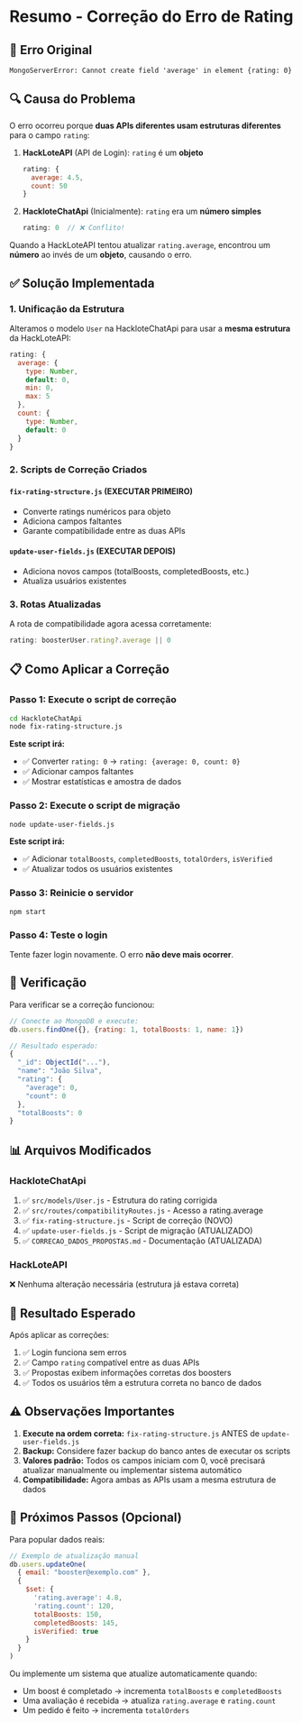 # Resumo - Correção do Erro de Rating

## 🐛 Erro Original
```
MongoServerError: Cannot create field 'average' in element {rating: 0}
```

## 🔍 Causa do Problema

O erro ocorreu porque **duas APIs diferentes usam estruturas diferentes** para o campo `rating`:

1. **HackLoteAPI** (API de Login): `rating` é um **objeto**
   ```javascript
   rating: {
     average: 4.5,
     count: 50
   }
   ```

2. **HackloteChatApi** (Inicialmente): `rating` era um **número simples**
   ```javascript
   rating: 0  // ❌ Conflito!
   ```

Quando a HackLoteAPI tentou atualizar `rating.average`, encontrou um **número** ao invés de um **objeto**, causando o erro.

## ✅ Solução Implementada

### 1. Unificação da Estrutura
Alteramos o modelo `User` na HackloteChatApi para usar a **mesma estrutura** da HackLoteAPI:

```javascript
rating: {
  average: {
    type: Number,
    default: 0,
    min: 0,
    max: 5
  },
  count: {
    type: Number,
    default: 0
  }
}
```

### 2. Scripts de Correção Criados

#### `fix-rating-structure.js` (EXECUTAR PRIMEIRO)
- Converte ratings numéricos para objeto
- Adiciona campos faltantes
- Garante compatibilidade entre as duas APIs

#### `update-user-fields.js` (EXECUTAR DEPOIS)
- Adiciona novos campos (totalBoosts, completedBoosts, etc.)
- Atualiza usuários existentes

### 3. Rotas Atualizadas
A rota de compatibilidade agora acessa corretamente:
```javascript
rating: boosterUser.rating?.average || 0
```

## 📋 Como Aplicar a Correção

### Passo 1: Execute o script de correção
```bash
cd HackloteChatApi
node fix-rating-structure.js
```

**Este script irá:**
- ✅ Converter `rating: 0` → `rating: {average: 0, count: 0}`
- ✅ Adicionar campos faltantes
- ✅ Mostrar estatísticas e amostra de dados

### Passo 2: Execute o script de migração
```bash
node update-user-fields.js
```

**Este script irá:**
- ✅ Adicionar `totalBoosts`, `completedBoosts`, `totalOrders`, `isVerified`
- ✅ Atualizar todos os usuários existentes

### Passo 3: Reinicie o servidor
```bash
npm start
```

### Passo 4: Teste o login
Tente fazer login novamente. O erro **não deve mais ocorrer**.

## 🧪 Verificação

Para verificar se a correção funcionou:

```javascript
// Conecte ao MongoDB e execute:
db.users.findOne({}, {rating: 1, totalBoosts: 1, name: 1})

// Resultado esperado:
{
  "_id": ObjectId("..."),
  "name": "João Silva",
  "rating": {
    "average": 0,
    "count": 0
  },
  "totalBoosts": 0
}
```

## 📊 Arquivos Modificados

### HackloteChatApi
1. ✅ `src/models/User.js` - Estrutura do rating corrigida
2. ✅ `src/routes/compatibilityRoutes.js` - Acesso a rating.average
3. ✅ `fix-rating-structure.js` - Script de correção (NOVO)
4. ✅ `update-user-fields.js` - Script de migração (ATUALIZADO)
5. ✅ `CORRECAO_DADOS_PROPOSTAS.md` - Documentação (ATUALIZADA)

### HackLoteAPI
❌ Nenhuma alteração necessária (estrutura já estava correta)

## 🎯 Resultado Esperado

Após aplicar as correções:

1. ✅ Login funciona sem erros
2. ✅ Campo `rating` compatível entre as duas APIs
3. ✅ Propostas exibem informações corretas dos boosters
4. ✅ Todos os usuários têm a estrutura correta no banco de dados

## ⚠️ Observações Importantes

1. **Execute na ordem correta:** `fix-rating-structure.js` ANTES de `update-user-fields.js`
2. **Backup:** Considere fazer backup do banco antes de executar os scripts
3. **Valores padrão:** Todos os campos iniciam com 0, você precisará atualizar manualmente ou implementar sistema automático
4. **Compatibilidade:** Agora ambas as APIs usam a mesma estrutura de dados

## 🚀 Próximos Passos (Opcional)

Para popular dados reais:

```javascript
// Exemplo de atualização manual
db.users.updateOne(
  { email: "booster@exemplo.com" },
  {
    $set: {
      'rating.average': 4.8,
      'rating.count': 120,
      totalBoosts: 150,
      completedBoosts: 145,
      isVerified: true
    }
  }
)
```

Ou implemente um sistema que atualize automaticamente quando:
- Um boost é completado → incrementa `totalBoosts` e `completedBoosts`
- Uma avaliação é recebida → atualiza `rating.average` e `rating.count`
- Um pedido é feito → incrementa `totalOrders`
